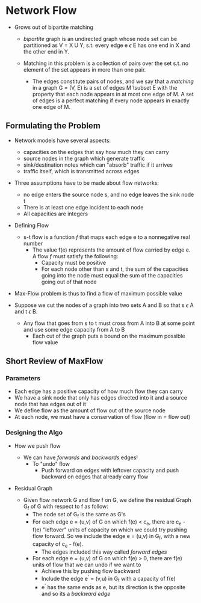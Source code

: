 # Network Flow

* Grows out of bipartite matching
  * *bipartite* graph is an undirected graph whose node set can be partitioned as V = X U Y,
  s.t. every edge e $\epsilon$ E has one end in X and the other end in Y. 
  
  * Matching in this problem is a collection of pairs over the set s.t. no element of the set appears in more than one pair. 
    * The edges constitute pairs of nodes, and we say that a *matching* in a graph G = (V, E) is a set of edges M \subset E with the property that each node appears in at most one edge of M. A set of edges is a perfect matching if every node appears in exactly one edge of M.

## Formulating the Problem

* Network models have several aspects:
  * capacities on the edges that say how much they can carry
  * source nodes in the graph which generate traffic
  * sink/destination notes which can "absorb" traffic if it arrives
  * traffic itself, which is transmitted across edges
  
* Three assumptions have to be made about flow networks:
  * no edge enters the source node s, and no edge leaves the sink node t
  * There is at least one edge incident to each node
  * All capacities are integers
  
* Defining Flow
  * s-t flow is a function *f* that maps each edge e to a nonnegative real number
    * The value f(e) represents the amount of flow carried by edge e. A flow *f* must satisfy the following: 
	  * Capacity must be positive
	  * For each node other than s and t, the sum of the capacities going into the node must equal the sum of the capacities going out of that node

* Max-Flow problem is thus to find a flow of maximum possible value

* Suppose we cut the nodes of a graph into two sets A and B so that s $\epsilon$ A and t $\epsilon$ B.
  * Any flow that goes from s to t must cross from A into B at some point and use some edge capacity from A to B
    * Each cut of the graph puts a bound on the maximum possible flow value

## Short Review of MaxFlow

### Parameters

* Each edge has a positive capacity of how much flow they can carry
* We have a sink node that only has edges directed into it and a source node that has edges out of it
* We define flow as the amount of flow out of the source node
* At each node, we must have a conservation of flow (flow in = flow out)

### Designing the Algo

* How we push flow
  * We can have *forwards* and *backwards* edges!
    * To "undo" flow
      * Push forward on edges with leftover capacity and push backward on edges that already carry flow
      
* Residual Graph 
  * Given flow network G and flow f on G, we define the residual Graph G<sub>f</sub> of G with respect to f as follow: 
    * The node set of G<sub>f</sub> is the same as G's
    * For each edge e = (u,v) of G on which f(e) < c<sub>e</sub>, there are c<sub>e</sub> - f(e) "leftover" units of capacity on which we could try pushing flow forward. So we include the edge e = (u,v) in G<sub>f</sub>, with a new capacity of c<sub>e</sub> - f(e).
      * The edges included this way called *forward edges*
    * For each edge e = (u,v) of G on which f(e) > 0, there are f(e) units of flow that we can undo if we want to
      * Achieve this by pushing flow backward!
      * Include the edge e<sup>'</sup> = (v,u) in G<sub>f</sub> with a capacity of f(e)
      * e<sup>'</sup> has the same ends as e, but its direction is the opposite and so its a *backward edge*
